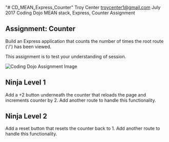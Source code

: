 "# CD_MEAN_Express_Counter" 
Troy Center troycenter1@gmail.com July 2017
Coding Dojo MEAN stack, Express, Counter Assignment

<h2>Assignment: Counter</h2>
Build an Express application that counts the number of times the root route ('/') has been viewed. 

This assignment is to test your understanding of session.

<img src="http://s3.amazonaws.com/General_V88/boomyeah/company_209/chapter_2982/handouts/chapter2982_3823_Screen-Shot-2015-08-18-at-2.34.59-PM.png" alt="Coding Dojo Assignment Image">

<h2>Ninja Level 1</h2>
Add a +2 button underneath the counter that reloads the page and increments counter by 2. Add another route to handle this functionality.

<h2>Ninja Level 2</h2>
Add a reset button that resets the counter back to 1. Add another route to handle this functionality.